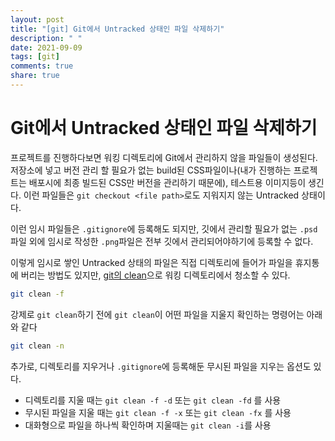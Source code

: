 ```yaml
---
layout: post
title: "[git] Git에서 Untracked 상태인 파일 삭제하기"
description: " "
date: 2021-09-09
tags: [git]
comments: true
share: true
---
```


# Git에서 Untracked 상태인 파일 삭제하기

프로젝트를 진행하다보면 워킹 디렉토리에 Git에서 관리하지 않을 파일들이 생성된다. 저장소에 넣고 버전 관리 할 필요가 없는 build된 CSS파일이나(내가 진행하는 프로젝트는 배포시에 최종 빌드된 CSS만 버전을 관리하기 때문에), 테스트용 이미지등이 생긴다. 이런 파일들은 `git checkout <file path>`로도 지워지지 않는 Untracked 상태이다.

이런 임시 파일들은 `.gitignore`에 등록해도 되지만, 깃에서 관리할 필요가 없는 `.psd`파일 외에 임시로 작성한 `.png`파일은 전부 깃에서 관리되어야하기에 등록할 수 없다.

이렇게 임시로 쌓인 Untracked 상태의 파일은 직접 디렉토리에 들어가 파일을 휴지통에 버리는 방법도 있지만, [git의 clean](https://git-scm.com/book/ko/v2/Git-%EB%8F%84%EA%B5%AC-Stashing%EA%B3%BC-Cleaning)으로 워킹 디렉토리에서 청소할 수 있다.

```bash
git clean -f
```

강제로 `git clean`하기 전에 `git clean`이 어떤 파일을 지울지 확인하는 명령어는 아래와 같다

```bash
git clean -n
```

추가로, 디렉토리를 지우거나 `.gitignore`에 등록해둔 무시된 파일을 지우는 옵션도 있다.

* 디렉토리를 지울 때는 `git clean -f -d` 또는 `git clean -fd` 를 사용
* 무시된 파일을 지울 때는 `git clean -f -x` 또는 `git clean -fx` 를 사용
* 대화형으로 파일을 하나씩 확인하며 지울때는 `git clean -i`를 사용
